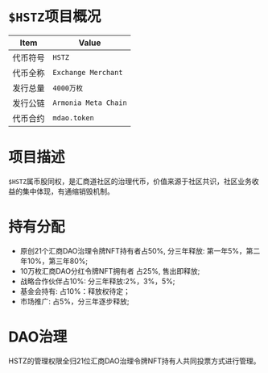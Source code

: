 # `$HSTZ`项目概况

|Item | Value|
|--|--|
| 代币符号 | `HSTZ` |
| 代币全称 | `Exchange Merchant` |
| 发行总量 | `4000万枚` |
| 发行公链 | `Armonia Meta Chain`|
| 代币合约 | `mdao.token` |

# 项目描述

`$HSTZ`属币股同权，是汇商道社区的治理代币，价值来源于社区共识，社区业务收益的集中体现，有通缩销毁机制。

# 持有分配

* 原创21个汇商DAO治理令牌NFT持有者占50%, 分三年释放: 第一年5%，第二年10%，第三年80%;
* 10万枚汇商DAO分红令牌NFT拥有者 占25%, 售出即释放;
* 战略合作伙伴占10%: 分三年释放:2%，3%，5%;
* 基金会持有: 占10%：释放权待定；
* 市场推广: 占5%，分三年逐步释放;
  
# DAO治理

HSTZ的管理权限全归21位汇商DAO治理令牌NFT持有人共同投票方式进行管理。
